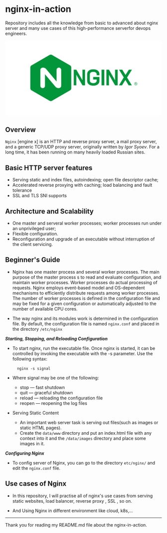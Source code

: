 # nginx-in-action
Repository includes all the knowledge from basic to advanced about nginx server and many use cases of this high-performance serverfor devops engineers.

<img src = "./image.png" alt = "nginx imgage" width = "600">

## Overview

`Nginx` [engine x] is an HTTP and reverse proxy server, a mail proxy server, and a generic TCP/UDP proxy server, originally written by *Igor Syoev*. For a long time, it has been running on many heavily loaded Russian sites.



## Basic HTTP server features

- Serving static and index files, autoindexing; open file descriptor cache;
- Accelerated reverse proxying with caching; load balancing and fault tolerance
- SSL and TLS SNI supports


## Architecture and Scalability

- One master and serveral worker processes; worker processes run under an unprivileged user;
- Flexible configuration.
- Reconfiguration and upgrade of an executable without interruption of the client servicing.

## Beginner's Guide

- Nginx has one master process and several worker processes. The main purpose of the master process s to read and evaluate configuration, and maintain worker processes. Worker processes do actual processing of requests. Nginx employs event-based model and OS-dependent mechanisms to efficiently distribute requests among worker processes. The number of worker processes is defined in the configuration file and may be fixed for a given configuration or automatically adjusted to the number of available CPU cores.

- The way nginx and its modules work is determined in the configuration file. By default, the configuration file is named `nginx.conf` and placed in the directory `/etc/nginx`


***Starting, Stopping, and Reloading Configuration***

- To start nginx, run the executable file. Once nginx is started, it can be controlled by invoking the executable with the -s parameter. Use the following syntax:

        nginx -s signal

- Where signal may be one of the following:

    - stop — fast shutdown
    - quit — graceful shutdown
    - reload — reloading the configuration file
    - reopen — reopening the log files


- Serving Static Content

    - An important web server task is serving out files(such as images or static HTML pages).
    - Create the `data/www` directory and put an index.html file with any context into it and the `/data/images` directory and place some images in it.
    

***Configuring Nginx***

- To config server of Nginx, you can go to the directory `etc/nginx/` and edit the `nginx.conf` file.


## Use cases of Nginx

- In this repository, I will practise all of nginx's use cases from serving static websites, load balancer, reverse proxy , SSL , so on.

- And Using Nginx in different environment like cloud, k8s,...


---
Thank you for reading my README.md file about the nginx-in-action.